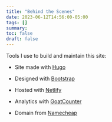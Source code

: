 ```yaml
---
title: "Behind the Scenes"
date: 2023-06-12T14:56:00-05:00
tags: []
summary:
toc: false
draft: false
---
```


Tools I use to build and maintain this site:

- Site made with [Hugo](https://gohugo.io/)

- Designed with [Bootstrap](https://getbootstrap.com/)

- Hosted with [Netlify](https://www.netlify.com/)

- Analytics with [GoatCounter](https://www.goatcounter.com)

- Domain from [Namecheap](https://www.namecheap.com/)